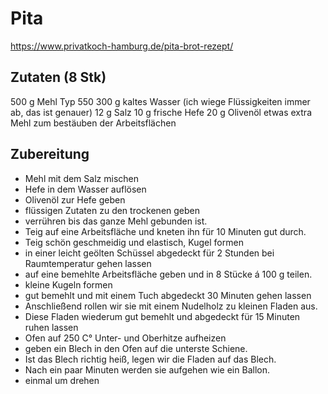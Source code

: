 # Pita

https://www.privatkoch-hamburg.de/pita-brot-rezept/

## Zutaten (8 Stk)

500 g Mehl Typ 550
300 g kaltes Wasser (ich wiege Flüssigkeiten immer ab, das ist genauer) 
12 g Salz 
10 g frische Hefe
20 g Olivenöl
etwas extra Mehl zum bestäuben der Arbeitsflächen

## Zubereitung

* Mehl mit dem Salz mischen
* Hefe in dem Wasser auflösen
* Olivenöl zur Hefe geben
* flüssigen Zutaten zu den trockenen geben
* verrühren bis das ganze Mehl gebunden ist. 
* Teig auf eine Arbeitsfläche und kneten ihn für 10 Minuten gut durch.
* Teig schön geschmeidig und elastisch, Kugel formen
* in einer leicht geölten Schüssel abgedeckt für 2 Stunden bei Raumtemperatur gehen lassen
* auf eine bemehlte Arbeitsfläche geben und in 8 Stücke á 100 g teilen.
* kleine Kugeln formen
* gut bemehlt und mit einem Tuch abgedeckt 30 Minuten gehen lassen
* Anschließend rollen wir sie mit einem Nudelholz zu kleinen Fladen aus. 
* Diese Fladen wiederum gut bemehlt und abgedeckt für 15 Minuten ruhen lassen
* Ofen auf 250 C° Unter- und Oberhitze aufheizen
* geben ein Blech in den Ofen auf die unterste Schiene.
* Ist das Blech richtig heiß, legen wir die Fladen auf das Blech.
* Nach ein paar Minuten werden sie aufgehen wie ein Ballon.
* einmal um drehen
